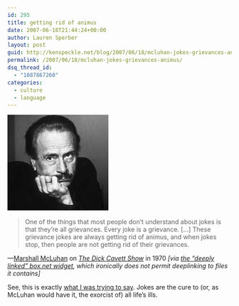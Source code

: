 ```yaml
---
id: 295
title: getting rid of animus
date: 2007-06-18T21:44:24+00:00
author: Lauren Sperber
layout: post
guid: http://kenspeckle.net/blog/2007/06/18/mcluhan-jokes-grievances-animus/
permalink: /2007/06/18/mcluhan-jokes-grievances-animus/
dsq_thread_id:
  - "1087867260"
categories:
  - culture
  - language
---
```

[<img src="/images/2007/06/mcluhan.jpg" alt="marshall mcluhan" class="rightpic" />](http://www.marshallmcluhan.com/)

> One of the things that most people don&#8217;t understand about jokes is that they&#8217;re all grievances. Every joke is a grievance. [&#8230;] These grievance jokes are always getting rid of animus, and when jokes stop, then people are not getting rid of their grievances. 

&mdash;[Marshall McLuhan](http://en.wikipedia.org/wiki/Marshall_McLuhan) on [_The Dick Cavett Show_](http://en.wikipedia.org/wiki/The_Dick_Cavett_Show) in 1970 _[via [the &#8220;deeply linked&#8221; box.net widget](http://deeplinking.net/embedding-your-brain-with-box/), which ironically does not permit deeplinking to files it contains]_

See, this is exactly [what I was trying to say](http://kenspeckle.net/blog/2007/03/04/face2face-israel-palestine/). Jokes are the cure to (or, as McLuhan would have it, the exorcist of) all life&#8217;s ills.